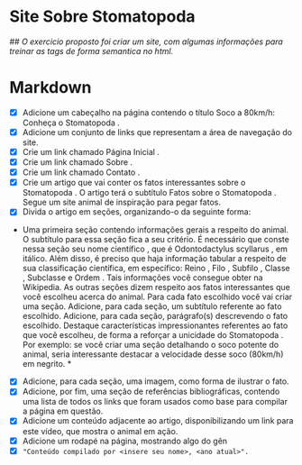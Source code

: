 # Site Sobre Stomatopoda

*## O exercicio proposto foi criar um site, com algumas informações para treinar as tags de forma semantica no html.*



# Markdown

- [x] Adicione um cabeçalho na página contendo o título Soco a 80km/h: Conheça o Stomatopoda .
- [x] Adicione um conjunto de links que representam a área de navegação do site.
- [x] Crie um link chamado Página Inicial .
- [x] Crie um link chamado Sobre .
- [x] Crie um link chamado Contato .
- [x] Crie um artigo que vai conter os fatos interessantes sobre o Stomatopoda . O artigo terá o subtítulo Fatos sobre o Stomatopoda . Segue um site animal de inspiração para pegar fatos.
- [x] Divida o artigo em seções, organizando-o da seguinte forma:

* Uma primeira seção contendo informações gerais a respeito do animal. O subtítulo para essa seção fica a seu critério. É necessário que conste nessa seção seu nome científico , que é Odontodactylus scyllarus , em itálico. Além disso, é preciso que haja informação tabular a respeito de sua classificação científica, em específico: Reino , Filo , Subfilo , Classe , Subclasse e Ordem . Tais informações você consegue obter na Wikipedia.
As outras seções dizem respeito aos fatos interessantes que você escolheu acerca do animal. Para cada fato escolhido você vai criar uma seção.
Adicione, para cada seção, um subtítulo referente ao fato escolhido.
Adicione, para cada seção, parágrafo(s) descrevendo o fato escolhido. Destaque características impressionantes referentes ao fato que você escolheu, de forma a reforçar a unicidade do Stomatopoda . Por exemplo: se você criar uma seção detalhando o soco potente do animal, seria interessante destacar a velocidade desse soco (80km/h) em negrito. *

- [x] Adicione, para cada seção, uma imagem, como forma de ilustrar o fato.
- [x] Adicione, por fim, uma seção de referências bibliográficas, contendo uma lista de todos os links que foram usados como base para compilar a página em questão.
- [x] Adicione um conteúdo adjacente ao artigo, disponibilizando um link para este vídeo, que mostra o animal em ação.
- [x] Adicione um rodapé na página, mostrando algo do gên
- [x] ```"Conteúdo compilado por <insere seu nome>, <ano atual>".```